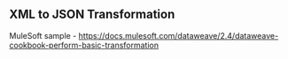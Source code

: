 ## XML to JSON Transformation

MuleSoft sample - https://docs.mulesoft.com/dataweave/2.4/dataweave-cookbook-perform-basic-transformation
